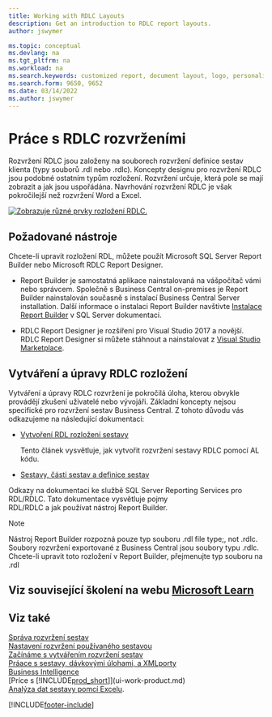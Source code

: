 ```yaml
---
title: Working with RDLC Layouts
description: Get an introduction to RDLC report layouts.
author: jswymer

ms.topic: conceptual
ms.devlang: na
ms.tgt_pltfrm: na
ms.workload: na
ms.search.keywords: customized report, document layout, logo, personalize
ms.search.form: 9650, 9652
ms.date: 03/14/2022
ms.author: jswymer
---
```

# Práce s RDLC rozvrženími

Rozvržení RDLC jsou založeny na souborech rozvržení definice sestav klienta (typy souborů .rdl nebo .rdlc). Koncepty designu pro rozvržení RDLC jsou podobné ostatním typům rozložení. Rozvržení určuje, která pole se mají zobrazit a jak jsou uspořádána. Navrhování rozvržení RDLC je však pokročilejší než rozvržení Word a Excel.

[![Zobrazuje různé prvky rozložení RDLC.](media/rdlc-layout.png)](media/rdlc-layout.png#lightbox)

## Požadované nástroje

Chcete-li upravit rozložení RDL, můžete použít Microsoft SQL Server Report Builder nebo Microsoft RDLC Report Designer.

- Report Builder je samostatná aplikace nainstalovaná na vášpočítač vámi nebo správcem. Společně s Business Central on-premises je Report Builder nainstalován současně s instalací Business Central Server installation. Další informace o instalaci Report Builder navštivte [Instalace Report Builder](/sql/reporting-services/install-windows/install-report-builder) v SQL Server dokumentaci.

- RDLC Report Designer je rozšíření pro Visual Studio 2017 a novější. RDLC Report Designer si můžete stáhnout a nainstalovat z [Visual Studio Marketplace](https://marketplace.visualstudio.com/items?itemName=ProBITools.MicrosoftRdlcReportDesignerforVisualStudio-18001).

## Vytváření a úpravy RDLC rozložení

Vytváření a úpravy RDLC rozvržení je pokročilá úloha, kterou obvykle provádějí zkušení uživatelé nebo vývojáři. Základní koncepty nejsou specifické pro rozvržení sestav Business Central. Z tohoto důvodu vás odkazujeme na následující dokumentaci:

- [Vytvoření RDL rozložení sestavy](/dynamics365/business-central/dev-itpro/developer/devenv-howto-rdl-report-layout)

   Tento článek vysvětluje, jak vytvořit rozvržení sestavy RDLC pomocí AL kódu.

- [Sestavy, části sestav a definice sestav](/sql/reporting-services/report-design/reports-report-parts-and-report-definitions-report-builder-and-ssrs?)

Odkazy na dokumentaci ke službě SQL Server Reporting Services pro RDL/RDLC. Tato dokumentace vysvětluje pojmy  
RDL/RDLC a jak používat nástroj Report Builder.

> [!NOTE]
> Nástroj Report Builder rozpozná pouze typ souboru .rdl file type;, not .rdlc. Soubory rozvržení exportované z Business Central jsou soubory typu .rdlc. Chcete-li upravit toto rozložení v Report Builder, přejmenujte typ souboru na .rdl

## Viz související školení na webu [Microsoft Learn](/learn/modules/change-documents-dynamics-365-business-central/index)

## Viz také

[Správa rozvržení sestav](ui-manage-report-layouts.md)  
[Nastavení rozvržení používaného sestavou](ui-set-report-layout.md)  
[Začínáme s vytvářením rozvržení sestav](ui-get-started-layouts.md)  
[Práace s sestavy, dávkovými úlohami, a XMLporty](ui-work-report.md)  
[Business Intelligence](bi.md)  
[Príce s [!INCLUDE[prod_short](includes/prod_short.md)]](ui-work-product.md)  
[Analýza dat sestavy pomcí Excelu](report-analyze-excel.md).

[!INCLUDE[footer-include](includes/footer-banner.md)]